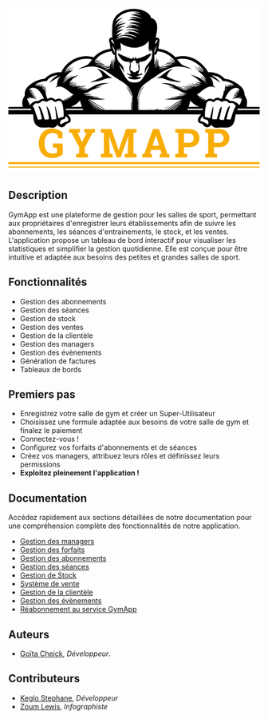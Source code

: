 
![GymApp Logo](images/logo_md.png "GymApp Logo")

## Description

GymApp est une plateforme de gestion pour les salles de sport, permettant aux propriétaires d'enregistrer leurs établissements afin de suivre les abonnements, les séances d'entrainements, le stock, et les ventes. L'application propose un tableau de bord interactif pour visualiser les statistiques et simplifier la gestion quotidienne. Elle est conçue pour être intuitive et adaptée aux besoins des petites et grandes salles de sport.


## Fonctionnalités

- Gestion des abonnements
- Gestion des séances
- Gestion de stock
- Gestion des ventes
- Gestion de la clientèle
- Gestion des managers
- Gestion des évènements
- Génération de factures
- Tableaux de bords

## Premiers pas
- Enregistrez votre salle de gym et créer un Super-Utilisateur
- Choisissez une formule adaptée aux besoins de votre salle de gym et finalez le paiement
- Connectez-vous ! 
- Configurez vos forfaits d'abonnements et de séances
- Créez vos managers, attribuez leurs rôles et définissez leurs permissions
- **Exploitez pleinement l'application !** 

## Documentation

Accédez rapidement aux sections détaillées de notre documentation pour une compréhension complète des fonctionnalités de notre application.

- [Gestion des managers](docs/manager.md)
- [Gestion des forfaits](docs/package.md)
- [Gestion des abonnements](docs/subscription.md)
- [Gestion des séances](docs/session.md)
- [Gestion de Stock](docs/product.md)
- [Système de vente](docs/sale.md)
- [Gestion de la clientèle](docs/customer.md)
- [Gestion des évènements](docs/event.md)
- [Réabonnement au service GymApp](docs/payment.md)

## Auteurs

- [Goïta Cheick](https://www.github.com/Chesterkxng), *Développeur*.

## Contributeurs

- [Keglo Stephane](https://www.github.com/keglostephane), *Développeur*
- [Zoum Lewis](https://www.facebook.com/ouattara.zoumanalewiis), *Infographiste*


